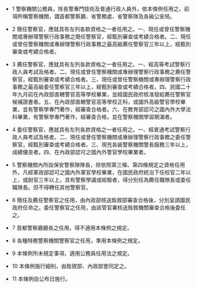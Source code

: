 * 1 警察機關公務員，除長警專門技術及普通行政人員外，依本條例任用之。前項所稱警察機關，謂首都警察廳、省警務處、省警察隊及各級公安局。

* 2 簡任警察官，應就具有左列各款資格之一者任用之。一、現任或曾任警察機關或專辦理警察行政事務之簡任警察官，經甄別審查或考績合格者。二、現任或曾任警察機關或專辦理警察行政事務之最高級薦任警察官三年以上，經甄別審查或考績合格者。

* 3 薦任警察官，應就具有左列各款資格之一者任用之。一、經高等考試警察行政人員考試及格者。二、現任或曾任警察機關或專辦理警察行政事務之薦任警察官，經甄別審查或考績合格者。三、現任或曾任警察機關或專辦理警察行政事務之最高級委任警察官三年以上，經甄別審查或考績合格者。四、民國二十年九月前在內政部直轄警官高等學校畢業，並經國民政府核准發給薦任警察官候補證書者。五、在內政部直轄警官高等學校正科，或國外高級警官學校畢業，並有警察學專門著作，經審查合格者。六、在教育部認可之國內外大學法科畢業，有警察學專門著作，經審查合格，並在警察機關學習期滿者。

* 4 委任警察官，應就具有左列各款資格之一者任用之。一、經普通考試警察行政人員考試及格者。二、現任或曾任警察機關或專辦理警察行政事務之委任警察官，經甄別審查或考績合格者。三、現充各級警察機關警長服務三年以上，成績優良者。四、在內政部認可之國內外警官學校畢業者。

* 5 警察機關內所設保安警察隊隊長，除依照第三條、第四條規定之資格任用外，凡經軍政部認可之國內外軍官學校畢業，在國民政府統治下任校官二年以上，或尉官三年以上，具有警察學識或經驗者，得分別任為薦任職隊長或委任職隊長。但不得轉任其他警察官。

* 6 簡任及薦任警察官之任用，由內政部核送銓敘部審查合格後，分別呈請國民政府任命之。委任警察官之任用，由該管官署核送銓敘機關審查合格後委任之。

* 7 首都警察廳廳長之任用，得不適用本條例之規定。

* 8 各種特務警察機關警察官之任用，準用本條例之規定。

* 9 本條例所未規定事項，適用公務員任用法之規定。

* 10 本條例施行細則，由銓敘部、內政部會同定之。

* 11 本條例自公布日施行。


